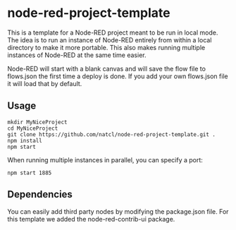 # node-red-project-template
This is a template for a Node-RED project meant to be run in local mode.  The idea is to run an instance of Node-RED entirely from within a local directory to make it more portable.  This also makes running multiple instances of Node-RED at the same time easier.

Node-RED will start with a blank canvas and will save the flow file to flows.json the first time a deploy is done.  If you add your own flows.json file it will load that by default.

## Usage

```
mkdir MyNiceProject
cd MyNiceProject
git clone https://github.com/natcl/node-red-project-template.git .
npm install
npm start
```

When running multiple instances in parallel, you can specify a port:

```
npm start 1885
```

## Dependencies

You can easily add third party nodes by modifying the package.json file.  For this template we added the node-red-contrib-ui package.
